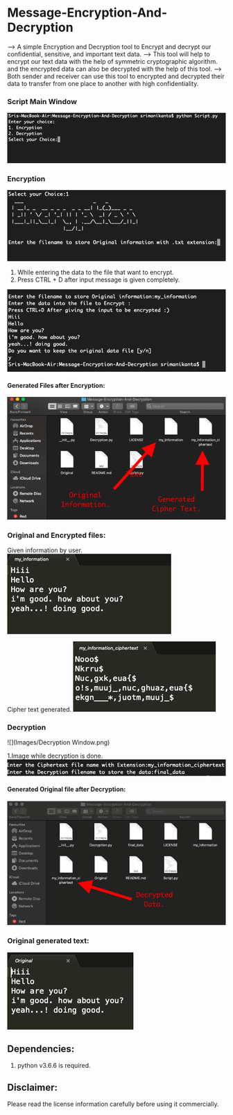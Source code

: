 # Message-Encryption-And-Decryption

--> A simple Encryption and Decryption tool to Encrypt and decrypt our confidential, sensitive, and 	important text data.
--> This tool will help to encrypt our text data with the help of symmetric cryptographic algorithm.
	and the encrypted data can also be decrypted with the help of this tool.
--> Both sender and receiver can use this tool to encrypted and decrypted their data to transfer 		from one place to another with high confidentiality.

### Script Main Window

![](Images/Script_Main_window.png)

### Encryption

![](Images/Encryption_choice.png)   

1. While entering the data to the file that want to encrypt.
2. Press CTRL + D after input message is given completely.

![](Images/Data_Entry.png)

#### Generated Files after Encryption:

![](Images/Cipher_text_generated_file.png)

### Original and Encrypted files:

Given information by user.
![](Images/My_information.png)

Cipher text generated.
![](Images/Cipher_text.png)

### Decryption

![](Images/Decryption Window.png)

1.Image while decryption is done. 
![](Images/Decryption_process.png)

#### Generated Original file after Decryption:
![](Images/Decrypted_file_picture.png)

### Original generated text:

![](Images/Decrypted_info.png)


## Dependencies:

1. python v3.6.6 is required.

## Disclaimer:

Please read the license information carefully before using it commercially.

